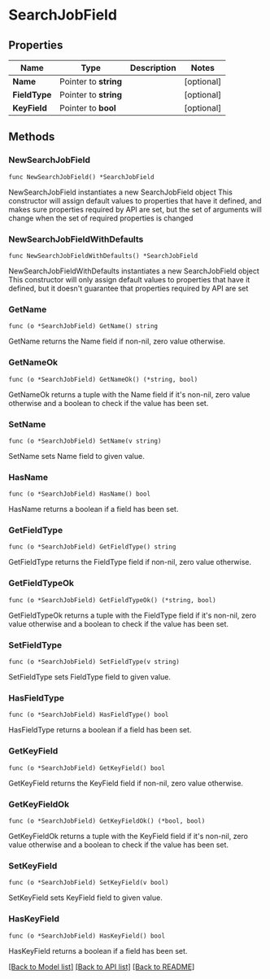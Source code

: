 # SearchJobField

## Properties

Name | Type | Description | Notes
------------ | ------------- | ------------- | -------------
**Name** | Pointer to **string** |  | [optional] 
**FieldType** | Pointer to **string** |  | [optional] 
**KeyField** | Pointer to **bool** |  | [optional] 

## Methods

### NewSearchJobField

`func NewSearchJobField() *SearchJobField`

NewSearchJobField instantiates a new SearchJobField object
This constructor will assign default values to properties that have it defined,
and makes sure properties required by API are set, but the set of arguments
will change when the set of required properties is changed

### NewSearchJobFieldWithDefaults

`func NewSearchJobFieldWithDefaults() *SearchJobField`

NewSearchJobFieldWithDefaults instantiates a new SearchJobField object
This constructor will only assign default values to properties that have it defined,
but it doesn't guarantee that properties required by API are set

### GetName

`func (o *SearchJobField) GetName() string`

GetName returns the Name field if non-nil, zero value otherwise.

### GetNameOk

`func (o *SearchJobField) GetNameOk() (*string, bool)`

GetNameOk returns a tuple with the Name field if it's non-nil, zero value otherwise
and a boolean to check if the value has been set.

### SetName

`func (o *SearchJobField) SetName(v string)`

SetName sets Name field to given value.

### HasName

`func (o *SearchJobField) HasName() bool`

HasName returns a boolean if a field has been set.

### GetFieldType

`func (o *SearchJobField) GetFieldType() string`

GetFieldType returns the FieldType field if non-nil, zero value otherwise.

### GetFieldTypeOk

`func (o *SearchJobField) GetFieldTypeOk() (*string, bool)`

GetFieldTypeOk returns a tuple with the FieldType field if it's non-nil, zero value otherwise
and a boolean to check if the value has been set.

### SetFieldType

`func (o *SearchJobField) SetFieldType(v string)`

SetFieldType sets FieldType field to given value.

### HasFieldType

`func (o *SearchJobField) HasFieldType() bool`

HasFieldType returns a boolean if a field has been set.

### GetKeyField

`func (o *SearchJobField) GetKeyField() bool`

GetKeyField returns the KeyField field if non-nil, zero value otherwise.

### GetKeyFieldOk

`func (o *SearchJobField) GetKeyFieldOk() (*bool, bool)`

GetKeyFieldOk returns a tuple with the KeyField field if it's non-nil, zero value otherwise
and a boolean to check if the value has been set.

### SetKeyField

`func (o *SearchJobField) SetKeyField(v bool)`

SetKeyField sets KeyField field to given value.

### HasKeyField

`func (o *SearchJobField) HasKeyField() bool`

HasKeyField returns a boolean if a field has been set.


[[Back to Model list]](../README.md#documentation-for-models) [[Back to API list]](../README.md#documentation-for-api-endpoints) [[Back to README]](../README.md)


